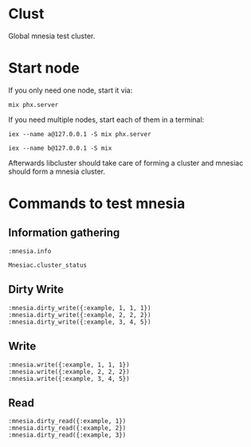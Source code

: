 # Clust

Global mnesia test cluster.

# Start node

If you only need one node, start it via:

```
mix phx.server
```

If you need multiple nodes, start each of them in a terminal:

```
iex --name a@127.0.0.1 -S mix phx.server
```

```
iex --name b@127.0.0.1 -S mix
```

Afterwards libcluster should take care of forming a cluster and mnesiac should
form a mnesia cluster.

# Commands to test mnesia

## Information gathering

```
:mnesia.info
```

```
Mnesiac.cluster_status
```

## Dirty Write

```
:mnesia.dirty_write({:example, 1, 1, 1})
:mnesia.dirty_write({:example, 2, 2, 2})
:mnesia.dirty_write({:example, 3, 4, 5})
```

## Write

```
:mnesia.write({:example, 1, 1, 1})
:mnesia.write({:example, 2, 2, 2})
:mnesia.write({:example, 3, 4, 5})
```

## Read

```
:mnesia.dirty_read({:example, 1})
:mnesia.dirty_read({:example, 2})
:mnesia.dirty_read({:example, 3})
```
